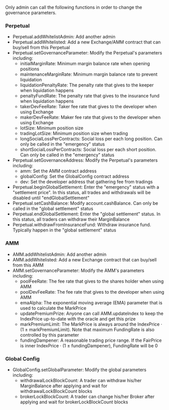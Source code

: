Only admin can call the following functions in order to change the governance parameters.

### Perpetual

* Perpetual.addWhitelistAdmin: Add another admin
* Perpetual.addWhitelisted: Add a new Exchange/AMM contract that can buy/sell from this Perpetual
* Perpetual.setGovernanceParameter: Modify the Perpetual's parameters including:
  * initialMarginRate: Minimum margin balance rate when opening positions
  * maintenanceMarginRate: Minimum margin balance rate to prevent liquidation
  * liquidationPenaltyRate: The penalty rate that gives to the keeper when liquidation happens
  * penaltyFundRate: The penalty rate that gives to the insurance fund when liquidation happens
  * takerDevFeeRate: Taker fee rate that gives to the developer when using Exchange
  * makerDevFeeRate: Maker fee rate that gives to the developer when using Exchange
  * lotSize: Minimum position size
  * tradingLotSize: Minimum position size when trading
  * longSocialLossPerContracts: Social loss per each long position. Can only be called in the "emergency" status
  * shortSocialLossPerContracts: Social loss per each short position. Can only be called in the "emergency" status
* Perpetual.setGovernanceAddress: Modify the Perpetual's parameters including:
  * amm: Set the AMM contract address
  * globalConfig: Set the GlobalConfig contract address
  * dev: Set the developer address that gathering fee from tradings
* Perpetual.beginGlobalSettlement: Enter the "emergency" status with a "settlement price". In this status, all trades and withdrawals will be disabled until "endGlobalSettlement"
* Perpetual.setCashBalance: Modify account.cashBalance. Can only be called in the "global settlement" status
* Perpetual.endGlobalSettlement: Enter the "global settlement" status. In this status, all traders can withdraw their MarginBalance
* Perpetual.withdrawFromInsuranceFund: Withdraw insurance fund. Typically happen in the "global settlement" status

### AMM

* AMM.addWhitelistAdmin: Add another admin
* AMM.addWhitelisted: Add a new Exchange contract that can buy/sell from this AMM
* AMM.setGovernanceParameter: Modify the AMM's parameters including:
  * poolFeeRate: The fee rate that gives to the shares holder when using AMM
  * poolDevFeeRate: The fee rate that gives to the developer when using AMM
  * emaAlpha: The exponential moving average (EMA) parameter that is used to calculate the MarkPrice
  * updatePremiumPrize: Anyone can call AMM.updateIndex to keep the IndexPrice up-to-date with the oracle and get this prize
  * markPremiumLimit: The MarkPrice is always around the IndexPrice · (1 ± markPremiumLimit). Note that maximum FundingRate is also controlled by this parameter
  * fundingDampener: A reasonable trading price range. If the FairPrice is inner IndexPrice · (1 ± fundingDampener), FundingRate will be 0

### Global Config

* GlobalConfig.setGlobalParameter: Modify the global parameters including:
  * withdrawalLockBlockCount: A trader can withdraw his/her MarginBalance after applying and wait for withdrawalLockBlockCount blocks
  * brokerLockBlockCount: A trader can change his/her Broker after applying and wait for brokerLockBlockCount blocks
